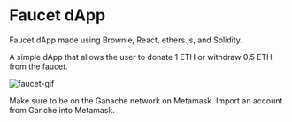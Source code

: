 # Faucet dApp
Faucet dApp made using Brownie, React, ethers.js, and Solidity.

A simple dApp that allows the user to donate 1 ETH or withdraw 0.5 ETH from the faucet.

![faucet-gif](https://user-images.githubusercontent.com/75124820/147571888-9685c864-ebc3-44e7-a3ae-c35c47eff109.gif)

Make sure to be on the Ganache network on Metamask. Import an account from Ganche into Metamask. 
